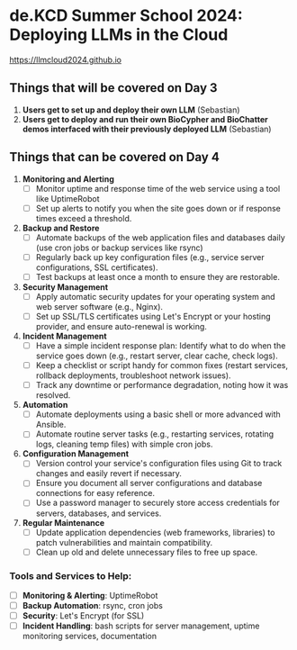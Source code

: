 # de.KCD Summer School 2024: Deploying LLMs in the Cloud

https://llmcloud2024.github.io

## Things that will be covered on Day 3
1. **Users get to set up and deploy their own LLM** (Sebastian)
2. **Users get to deploy and run their own BioCypher and BioChatter demos interfaced with their previously deployed LLM** (Sebastian)

## Things that can be covered on Day 4
1. **Monitoring and Alerting**
   - [ ] Monitor uptime and response time of the web service using a tool like UptimeRobot
   - [ ] Set up alerts to notify you when the site goes down or if response times exceed a threshold.

2. **Backup and Restore**
   - [ ] Automate backups of the web application files and databases daily (use cron jobs or backup services like rsync)
   - [ ] Regularly back up key configuration files (e.g., service server configurations, SSL certificates).
   - [ ] Test backups at least once a month to ensure they are restorable.

3. **Security Management**
   - [ ] Apply automatic security updates for your operating system and web server software (e.g., Nginx).
   - [ ] Set up SSL/TLS certificates using Let's Encrypt or your hosting provider, and ensure auto-renewal is working.

4. **Incident Management**
   - [ ] Have a simple incident response plan: Identify what to do when the service goes down (e.g., restart server, clear cache, check logs).
   - [ ] Keep a checklist or script handy for common fixes (restart services, rollback deployments, troubleshoot network issues).
   - [ ] Track any downtime or performance degradation, noting how it was resolved.

5. **Automation**
   - [ ] Automate deployments using a basic shell or more advanced with Ansible.
   - [ ] Automate routine server tasks (e.g., restarting services, rotating logs, cleaning temp files) with simple cron jobs.

6. **Configuration Management**
   - [ ] Version control your service's configuration files using Git to track changes and easily revert if necessary.
   - [ ] Ensure you document all server configurations and database connections for easy reference.
   - [ ] Use a password manager to securely store access credentials for servers, databases, and services.

7. **Regular Maintenance**
   - [ ] Update application dependencies (web frameworks, libraries) to patch vulnerabilities and maintain compatibility.
   - [ ] Clean up old and delete unnecessary files to free up space.

### Tools and Services to Help:
- [ ] **Monitoring & Alerting**: UptimeRobot
- [ ] **Backup Automation**: rsync, cron jobs
- [ ] **Security**: Let's Encrypt (for SSL)
- [ ] **Incident Handling**: bash scripts for server management, uptime monitoring services, documentation
